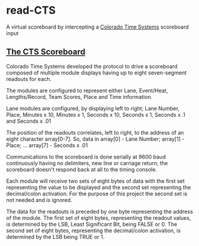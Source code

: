 # read-CTS
A virtual scoreboard by intercepting a [Colorado Time Systems](https://www.coloradotime.com/) scoreboard input
## [The CTS Scoreboard](https://www.google.com/patents/US4263736)
Colorado Time Systems developed the protocol to drive a scoreboard composed of multiple module displays having up to eight seven-segment readouts for each.

The modules are configured to represent either Lane, Event/Heat, Lengths/Record, Team Scores, Place and Time information.

Lane modules are configured, by displaying left to right; Lane Number, Place, Minutes x 10, Minutes x 1, Seconds x 10, Seconds x 1, Seconds x .1 and Seconds x .01

The position of the readouts correlates, left to right, to the address of an eight character array[0-7]. So, data in array[0] - Lane Number; array[1] - Place; ... array[7] - Seconds x .01

Communications to the scoreboard is done serially at 9600 baud continuously having no delimiters, new line or carriage return; the scoreboard doesn't respond back at all to the timing console.

Each module will receive two sets of eight bytes of data with the first set representing the value to be displayed and the second set representing the decimal/colon activation. For the purpose of this project the second set is not needed and is ignored.

The data for the readouts is preceded by one byte representing the address of the module.  The first set of eight bytes, representing the readout values, is determined by the LSB, Least Significant Bit, being FALSE or 0.  The second set of eight bytes, representing the decimal/colon activation, is determined by the LSB being TRUE or 1.
